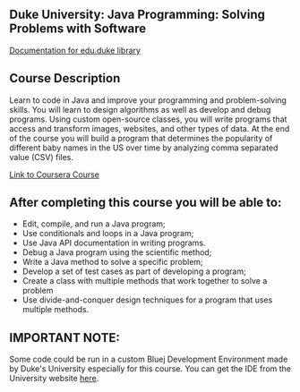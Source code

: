 ## Duke University: Java Programming: Solving Problems with Software

[Documentation for edu.duke library](http://www.dukelearntoprogram.com/course2/doc/)

## Course Description

Learn to code in Java and improve your programming and problem-solving skills. You will learn to design algorithms as well as develop and debug programs. Using custom open-source classes, you will write programs that access and transform images, websites, and other types of data. At the end of the course you will build a program that determines the popularity of different baby names in the US over time by analyzing comma separated value (CSV) files. 

[Link to Coursera Course](https://www.coursera.org/learn/java-programming)

## After completing this course you will be able to:

- Edit, compile, and run a Java program;
- Use conditionals and loops in a Java program;
- Use Java API documentation in writing programs. 
- Debug a Java program using the scientific method;
- Write a Java method to solve a specific problem;
- Develop a set of test cases as part of developing a program;
- Create a class with multiple methods that work together to solve a problem
- Use divide-and-conquer design techniques for a program that uses multiple methods.

## IMPORTANT NOTE:

Some code could be run in a custom Bluej Development Environment made by Duke's University especially for this course. You can get the IDE from the University website <a href="http://www.dukelearntoprogram.com/downloads/bluej.php?course=2">here</a>.
